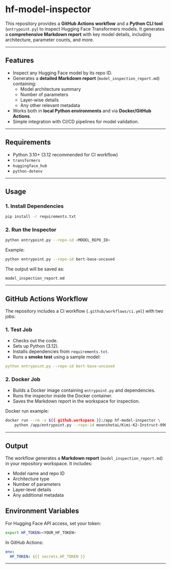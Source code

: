 # hf-model-inspector

This repository provides a **GitHub Actions workflow** and a **Python CLI tool** (`entrypoint.py`) to inspect Hugging Face Transformers models. It generates a **comprehensive Markdown report** with key model details, including architecture, parameter counts, and more.

---

## Features

- Inspect any Hugging Face model by its repo ID.
- Generates a **detailed Markdown report** (`model_inspection_report.md`) containing:
  - Model architecture summary
  - Number of parameters
  - Layer-wise details
  - Any other relevant metadata
- Works both in **local Python environments** and via **Docker/GitHub Actions**.
- Simple integration with CI/CD pipelines for model validation.

---

## Requirements

- Python 3.10+ (3.12 recommended for CI workflow)
- `transformers`
- `huggingface_hub`
- `python-dotenv`


---

## Usage

### 1. Install Dependencies

```bash
pip install -r requirements.txt
````

### 2. Run the Inspector

```bash
python entrypoint.py --repo-id <MODEL_REPO_ID>
```

Example:

```bash
python entrypoint.py --repo-id bert-base-uncased
```

The output will be saved as:

```
model_inspection_report.md
```

---

## GitHub Actions Workflow

The repository includes a CI workflow (`.github/workflows/ci.yml`) with two jobs:

### **1. Test Job**

* Checks out the code.
* Sets up Python (3.12).
* Installs dependencies from `requirements.txt`.
* Runs a **smoke test** using a sample model:

```yaml
python entrypoint.py --repo-id bert-base-uncased
```

### **2. Docker Job**

* Builds a Docker image containing `entrypoint.py` and dependencies.
* Runs the inspector inside the Docker container.
* Saves the Markdown report in the workspace for inspection.

Docker run example:

```bash
docker run --rm -v ${{ github.workspace }}:/app hf-model-inspector \
    python /app/entrypoint.py --repo-id moonshotai/Kimi-K2-Instruct-0905
```

---

## Output

The workflow generates a **Markdown report** (`model_inspection_report.md`) in your repository workspace. It includes:

* Model name and repo ID
* Architecture type
* Number of parameters
* Layer-level details
* Any additional metadata

## Environment Variables

For Hugging Face API access, set your token:

```bash
export HF_TOKEN=<YOUR_HF_TOKEN>
```

In GitHub Actions:

```yaml
env:
  HF_TOKEN: ${{ secrets.HF_TOKEN }}
```

---

